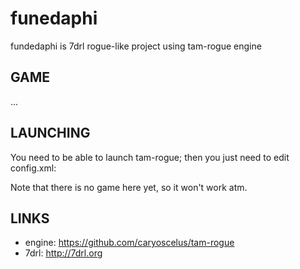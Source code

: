 funedaphi
=========

fundedaphi is 7drl rogue-like project using tam-rogue engine

GAME
----

...

LAUNCHING
---------
You need to be able to launch tam-rogue; then you just need to edit
config.xml:
    <path add="path-to-this-directory"/>

Note that there is no game here yet, so it won't work atm.

LINKS
-----
* engine: https://github.com/caryoscelus/tam-rogue
* 7drl: http://7drl.org
